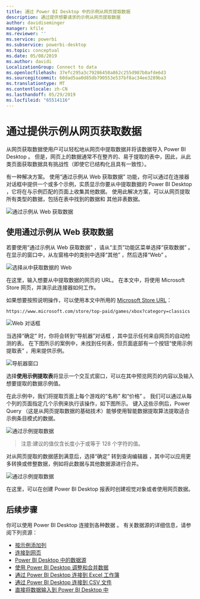 ```yaml
---
title: 通过 Power BI Desktop 中的示例从网页提取数据
description: 通过提供想要请求的示例从网页提取数据
author: davidiseminger
manager: kfile
ms.reviewer: ''
ms.service: powerbi
ms.subservice: powerbi-desktop
ms.topic: conceptual
ms.date: 05/08/2019
ms.author: davidi
LocalizationGroup: Connect to data
ms.openlocfilehash: 37efc295a3c79286458a862c255d987b0afde6d3
ms.sourcegitcommit: 60dad5aa0d85db790553e537bf8ac34ee3289ba3
ms.translationtype: MT
ms.contentlocale: zh-CN
ms.lasthandoff: 05/29/2019
ms.locfileid: "65514116"
---
```

# <a name="get-data-from-a-web-page-by-providing-an-example"></a>通过提供示例从网页获取数据

从网页获取数据使用户可以轻松地从网页中提取数据并将该数据导入 Power BI Desktop  。 但是，网页上的数据通常不在整齐的、易于提取的表中，因此，从此类页面获取数据具有挑战性（即使它已结构化且具有一致性）。 

有一种解决方案。 使用“通过示例从 Web 获取数据”  功能，你可以通过在连接器对话框中提供一个或多个示例，实质显示你要从中提取数据的 Power BI Desktop  ，它将在与示例匹配的页面上收集其他数据。 使用此解决方案，可以从网页提取所有类型的数据，包括在表中找到的数据和  其他非表数据。 

![通过示例从 Web 获取数据](media/desktop-connect-to-web-by-example/web-by-example_01.png)



## <a name="using-get-data-from-web-by-example"></a>使用通过示例从 Web 获取数据

若要使用“通过示例从 Web 获取数据”  ，请从“主页”功能区菜单选择“获取数据”   。 在显示的窗口中，从左窗格中的类别中选择“其他”  ，然后选择“Web”  。

![选择从中获取数据的 Web](media/desktop-connect-to-web-by-example/web-by-example_03.png)

在这里，输入想要从中提取数据的网页的 URL。 在本文中，将使用 Microsoft Store 网页，并演示此连接器如何工作。 

如果想要按照说明操作，可以使用本文中所用的 [Microsoft Store URL](https://www.microsoft.com/store/top-paid/games/xbox?category=classics)：

    https://www.microsoft.com/store/top-paid/games/xbox?category=classics

![Web 对话框](media/desktop-connect-to-web-by-example/web-by-example_04.png)

当选择“确定”  时，你将会转到“导航器”对话框  ，其中显示任何来自网页的自动检测的表。 在下图所示的案例中，未找到任何表，但页面底部有一个按钮“使用示例提取表”  ，用来提供示例。


![导航器窗口](media/desktop-connect-to-web-by-example/web-by-example_05.png)

选择**使用示例提取表**将显示一个交互式窗口，可以在其中预览网页的内容以及输入想要提取的数据示例值。 

在此示例中，我们将提取页面上每个游戏的“名称”  和“价格”  。 我们可以通过从每个列的页面指定几个示例来执行该操作，如下图所示。 键入这些示例后，Power Query  （这是从网页提取数据的基础技术）能够使用智能数据提取算法提取适合示例条目模式的数据。

![通过示例提取数据](media/desktop-connect-to-web-by-example/web-by-example_06.png)

> 注意:建议的值仅含长度小于或等于 128 个字符的值。

对从网页提取的数据感到满意后，选择“确定”  转到查询编辑器  ，其中可以应用更多转换或修整数据，例如将此数据与其他数据源进行合并。

![通过示例提取数据](media/desktop-connect-to-web-by-example/web-by-example_07.png)

在这里，可以在创建 Power BI Desktop  报表时创建视觉对象或者使用网页数据。


## <a name="next-steps"></a>后续步骤
你可以使用 Power BI Desktop 连接到各种数据  。 有关数据源的详细信息，请参阅下列资源：

* [按示例添加列](desktop-add-column-from-example.md)
* [连接到网页](desktop-connect-to-web.md)
* [Power BI Desktop 中的数据源](desktop-data-sources.md)
* [使用 Power BI Desktop 调整和合并数据](desktop-shape-and-combine-data.md)
* [通过 Power BI Desktop 连接到 Excel 工作簿](desktop-connect-excel.md)   
* [通过 Power BI Desktop 连接到 CSV 文件](desktop-connect-csv.md)   
* [直接将数据输入到 Power BI Desktop 中](desktop-enter-data-directly-into-desktop.md)   

